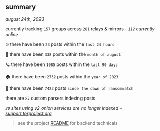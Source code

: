 
## summary
_august 24th, 2023_

currently tracking `157` groups across `281` relays & mirrors - _`112` currently online_

⏲ there have been `23` posts within the `last 24 hours`

🦈 there have been `338` posts within the `month of august`

🪐 there have been `1085` posts within the `last 90 days`

🏚 there have been `2732` posts within the `year of 2023`

🦕 there have been `7423` posts `since the dawn of ransomwatch`

there are `87` custom parsers indexing posts

_`20` sites using v2 onion services are no longer indexed - [support.torproject.org](https://support.torproject.org/onionservices/v2-deprecation/)_

> see the project [README](https://github.com/joshhighet/ransomwatch#ransomwatch--) for backend technicals
